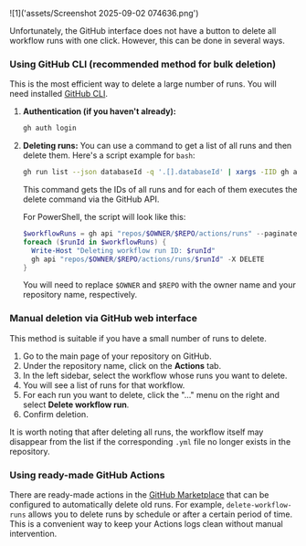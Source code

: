 ![1]('assets/Screenshot 2025-09-02 074636.png')

Unfortunately, the GitHub interface does not have a button to delete all workflow runs with one click. However, this can be done in several ways.

### Using GitHub CLI (recommended method for bulk deletion)

This is the most efficient way to delete a large number of runs.
You will need installed [GitHub CLI](https://cli.github.com/).

1.  **Authentication (if you haven't already):**
    ```bash
    gh auth login
    ```

2.  **Deleting runs:**
    You can use a command to get a list of all runs and then delete them. Here's a script example for `bash`:

    ```bash
    gh run list --json databaseId -q '.[].databaseId' | xargs -IID gh api "repos/$(gh repo view --json nameWithOwner -q .nameWithOwner)/actions/runs/ID" -X DELETE
    ```

    This command gets the IDs of all runs and for each of them executes the delete command via the GitHub API.

    For PowerShell, the script will look like this:
    ```powershell
    $workflowRuns = gh api "repos/$OWNER/$REPO/actions/runs" --paginate --jq '.workflow_runs[].id'
    foreach ($runId in $workflowRuns) {
      Write-Host "Deleting workflow run ID: $runId"
      gh api "repos/$OWNER/$REPO/actions/runs/$runId" -X DELETE
    }
    ```
    You will need to replace `$OWNER` and `$REPO` with the owner name and your repository name, respectively.

### Manual deletion via GitHub web interface

This method is suitable if you have a small number of runs to delete.

1.  Go to the main page of your repository on GitHub.
2.  Under the repository name, click on the **Actions** tab.
3.  In the left sidebar, select the workflow whose runs you want to delete.
4.  You will see a list of runs for that workflow.
5.  For each run you want to delete, click the "..." menu on the right and select **Delete workflow run**.
6.  Confirm deletion.

It is worth noting that after deleting all runs, the workflow itself may disappear from the list if the corresponding `.yml` file no longer exists in the repository.

### Using ready-made GitHub Actions

There are ready-made actions in the [GitHub Marketplace](https://github.com/marketplace?type=actions) that can be configured to automatically delete old runs. For example, `delete-workflow-runs` allows you to delete runs by schedule or after a certain period of time. This is a convenient way to keep your Actions logs clean without manual intervention.
